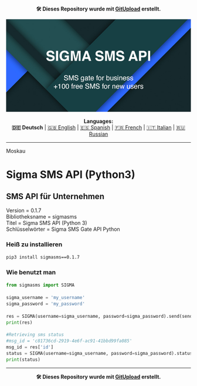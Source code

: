 <p align="center"><b>🛠️ Dieses Repository wurde mit <a href="https://gitupload.com">GitUpload</a> erstellt.</b></p>
<p align="center"><a href="https://sigmasms.com"><img src="https://github.com/markolofsen/sigmasms//blob/master/.banners/banner_de.jpg?raw=1" /></a></p>
<p align="center"><b>Languages:</b><br /><b>🇩🇪 Deutsch</b> | <a href="https://github.com/markolofsen/sigmasms/blob/master/README.md">🇬🇧 English</a> | <a href="https://github.com/markolofsen/sigmasms/blob/master/README_es.md">🇪🇸 Spanish</a> | <a href="https://github.com/markolofsen/sigmasms/blob/master/README_fr.md">🇫🇷 French</a> | <a href="https://github.com/markolofsen/sigmasms/blob/master/README_it.md">🇮🇹 Italian</a> | <a href="https://github.com/markolofsen/sigmasms/blob/master/README_ru.md">🇷🇺 Russian</a></p>

---

Moskau <br />

<h1> Sigma SMS API (Python3) </h1>

## SMS API für Unternehmen

Version = 0.1.7 <br />
Bibliotheksname = sigmasms <br />
Titel = Sigma SMS API (Python 3) <br />
Schlüsselwörter = Sigma SMS Gate API Python <br />

### Heiß zu installieren

```sh
pip3 install sigmasms==0.1.7
```


### Wie benutzt man

```python
from sigmasms import SIGMA

sigma_username = 'my_username'
sigma_password = 'my_password'

res = SIGMA(username=sigma_username, password=sigma_password).send(sender='B-Media', message='Hello Mark!!!', recipients=['+34777777777','+34777777778',])
print(res)

#Retrieving sms status
#msg_id = 'c81736cd-2919-4e6f-ac91-41bbd99fa085'
msg_id = res['id']
status = SIGMA(username=sigma_username, password=sigma_password).status(msg_id=msg_id)
print(status)
```

---

<p align="center"><b>🛠️ Dieses Repository wurde mit <a href="https://gitupload.com">GitUpload</a> erstellt.</b></p>